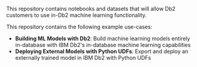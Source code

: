 This repository contains notebooks and datasets that will allow Db2 customers to use in-Db2 machine learning functionality.

This repository contains the following example use-cases:
- **Building ML Models with Db2**: Build machine learning models entirely in-database with IBM Db2's in-database machine learning capabilities
- **Deploying External Models with Python UDFs**: Export and deploy an externally trained model in IBM Db2 with Python UDFs